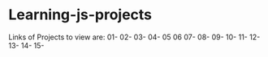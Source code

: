 # Learning-js-projects
Links of Projects to view are:
01- 
02- 
03- 
04-
05
06
07-
08-
09-
10-
11-
12-
13-
14-
15-
